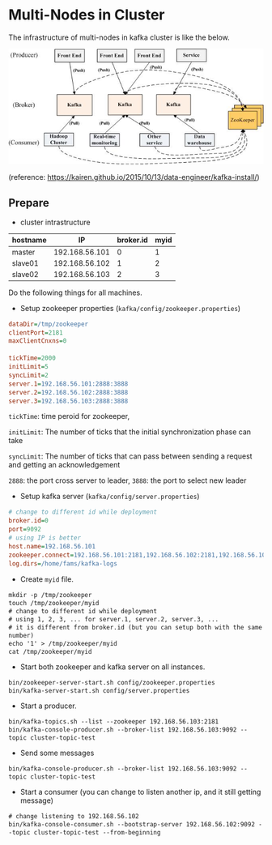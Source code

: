 # Multi-Nodes in Cluster



The infrastructure of multi-nodes in kafka cluster is like the below.

![](../images/kafka_cluster.jpg)

(reference: https://kairen.github.io/2015/10/13/data-engineer/kafka-install/)



## Prepare



* cluster intrastructure

| hostname | IP | broker.id | myid |
| -- | -- | --| -- |
| master   | 192.168.56.101 | 0 | 1 |
| slave01  | 192.168.56.102 | 1 | 2 |
| slave02  | 192.168.56.103 | 2 | 3 |

Do the following things for all machines.



* Setup zookeeper properties (`kafka/config/zookeeper.properties`)

```ini
dataDir=/tmp/zookeeper
clientPort=2181
maxClientCnxns=0

tickTime=2000
initLimit=5
syncLimit=2
server.1=192.168.56.101:2888:3888
server.2=192.168.56.102:2888:3888
server.3=192.168.56.103:2888:3888
```

`tickTime`: time peroid for zookeeper, 

`initLimit`: The number of ticks that the initial synchronization phase can take 

`syncLimit`: The number of ticks that can pass between sending a request and getting an acknowledgement

`2888`: the port cross server to leader, `3888`: the port to select new leader



* Setup kafka server (`kafka/config/server.properties`)

```ini
# change to different id while deployment
broker.id=0
port=9092
# using IP is better
host.name=192.168.56.101
zookeeper.connect=192.168.56.101:2181,192.168.56.102:2181,192.168.56.103:2181
log.dirs=/home/fams/kafka-logs
```



* Create `myid` file.

```shell
mkdir -p /tmp/zookeeper
touch /tmp/zookeeper/myid
# change to different id while deployment
# using 1, 2, 3, ... for server.1, server.2, server.3, ...
# it is different from broker.id (but you can setup both with the same number)
echo '1' > /tmp/zookeeper/myid
cat /tmp/zookeeper/myid
```



* Start both zookeeper and kafka server on all instances.

```shell
bin/zookeeper-server-start.sh config/zookeeper.properties
bin/kafka-server-start.sh config/server.properties
```



* Start a producer.

```shell
bin/kafka-topics.sh --list --zookeeper 192.168.56.103:2181
bin/kafka-console-producer.sh --broker-list 192.168.56.103:9092 --topic cluster-topic-test
```



- Send some messages

```shell
bin/kafka-console-producer.sh --broker-list 192.168.56.103:9092 --topic cluster-topic-test
```



- Start a consumer (you can change to listen another ip, and it still getting message)

```shell
# change listening to 192.168.56.102
bin/kafka-console-consumer.sh --bootstrap-server 192.168.56.102:9092 --topic cluster-topic-test --from-beginning
```







